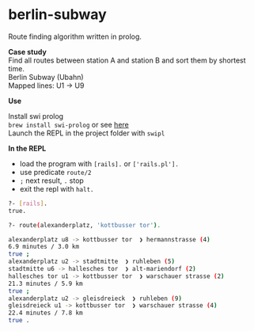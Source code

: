 # berlin-subway

Route finding algorithm written in prolog.

<strong>Case study</strong>  
Find all routes between station A and station B and sort them by shortest time.  
Berlin Subway (Ubahn)  
Mapped lines: U1 -> U9  

<strong>Use</strong>  

Install swi prolog  
```brew install swi-prolog``` or see [here](https://wwu-pi.github.io/tutorials/lectures/lsp/010_install_swi_prolog.html)  
Launch the REPL in the project folder with ```swipl```  

<strong>In the REPL</strong> 

- load the program  with ```[rails].```  or ```['rails.pl'].```
- use predicate ```route/2```  
- ```;``` next result, ```.``` stop
- exit the repl with ```halt.```


```bash
?- [rails].
true.

?- route(alexanderplatz, 'kottbusser tor').

alexanderplatz u8 -> kottbusser tor  ❯ hermannstrasse (4)
6.9 minutes / 3.0 km
true ;
alexanderplatz u2 -> stadtmitte  ❯ ruhleben (5)
stadtmitte u6 -> hallesches tor  ❯ alt-mariendorf (2)
hallesches tor u1 -> kottbusser tor  ❯ warschauer strasse (2)
21.3 minutes / 5.9 km
true ;
alexanderplatz u2 -> gleisdreieck  ❯ ruhleben (9)
gleisdreieck u1 -> kottbusser tor  ❯ warschauer strasse (4)
22.4 minutes / 7.8 km
true .
```
